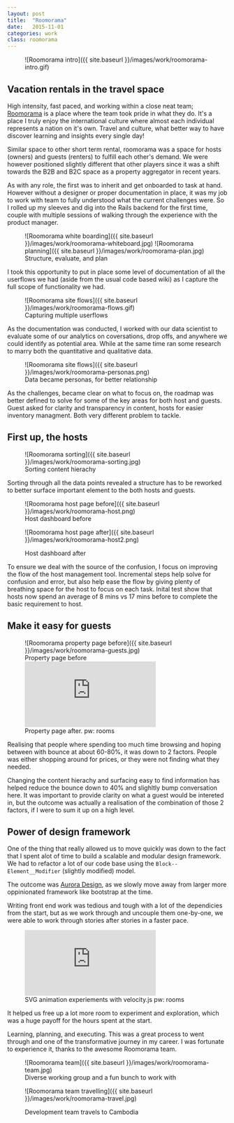 ```yaml
---
layout: post
title:  "Roomorama"
date:   2015-11-01
categories: work
class: roomorama
---
```


<figure markdown='1'>
![Roomorama intro]({{ site.baseurl }}/images/work/roomorama-intro.gif)
</figure>

## Vacation rentals in the travel space

High intensity, fast paced, and working within a close neat team; [Roomorama](https://roomorama.com) is a place where the team took pride in what they do. It's a place I truly enjoy the international culture where almost each individual represents a nation on it's own. Travel and culture, what better way to have discover learning and insights every single day!

Similar space to other short term rental, roomorama was a space for hosts (owners) and guests (renters) to fulfill each other's demand. We were however positioned slightly different that other players since it was a shift towards the B2B and B2C space as a property aggregator in recent years.

As with any role, the first was to inherit and get onboarded to task at hand. However without a designer or proper documentation in place, it was my job to work with team to fully understood what the current challenges were. So I rolled up my sleeves and dig into the Rails backend for the first time, couple with multiple sessions of walking through the experience with the product manager.

<figure markdown='1'>
![Roomorama white boarding]({{ site.baseurl }}/images/work/roomorama-whiteboard.jpg)
![Roomorama planning]({{ site.baseurl }}/images/work/roomorama-plan.jpg)
<figcaption>Structure, evaluate, and plan</figcaption>
</figure>

I took this opportunity to put in place some level of documentation of all the userflows we had (aside from the usual code based wiki) as I capture the full scope of functionality we had.

<figure markdown='1'>
![Roomorama site flows]({{ site.baseurl }}/images/work/roomorama-flows.gif)
<figcaption>Capturing multiple userflows</figcaption>
</figure>

As the documentation was conducted, I worked with our data scientist to evaluate some of our analytics on coversations, drop offs, and anywhere we could identify as potential area. While at the same time ran some research to marry both the quantitative and qualitative data.

<figure markdown='1'>
![Roomorama site flows]({{ site.baseurl }}/images/work/roomorama-personas.png)
<figcaption>Data became personas, for better relationship</figcaption>
</figure>

As the challenges, became clear on what to focus on, the roadmap was better defined to solve for some of the key areas for both host and guests. Guest asked for clarity and transparency in content, hosts for easier inventory managment. Both very different problem to tackle.

## First up, the hosts

<figure markdown='1'>
![Roomorama sorting]({{ site.baseurl }}/images/work/roomorama-sorting.jpg)
<figcaption>Sorting content hierachy</figcaption>
</figure>

Sorting through all the data points revealed a structure has to be reworked to better surface important element to the both hosts and guests.

<figure markdown='1'>
![Roomorama host page before]({{ site.baseurl }}/images/work/roomorama-host.png)
<figcaption>Host dashboard before</figcaption>

![Roomorama host page after]({{ site.baseurl }}/images/work/roomorama-host2.png)
<figcaption>Host dashboard after</figcaption>
</figure>

To ensure we deal with the source of the confusion, I focus on improving the flow of the host management tool. Incremental steps help solve for confusion and error, but also help ease the flow by giving plenty of breathing space for the host to focus on each task. Inital test show that hosts now spend an average of 8 mins vs 17 mins before to complete the basic requirement to host.

## Make it easy for guests

<figure markdown='1'>
![Roomorama property page before]({{ site.baseurl }}/images/work/roomorama-guests.jpg)
<figcaption>Property page before</figcaption>

<div class='embed-container'><iframe src='https://player.vimeo.com/video/192870553' frameborder='0' webkitAllowFullScreen mozallowfullscreen allowFullScreen></iframe></div>
<figcaption>Property page after. pw: rooms</figcaption>
</figure>

Realising that people where spending too much time browsing and hoping between with bounce at about 60-80%, it was down to 2 factors. People was either shopping around for prices, or they were not finding what they needed.

Changing the content hierachy and surfacing easy to find information has helped reduce the bounce down to 40% and slighltly bump conversation here. It was important to provide clarity on what a guest would be intereted in, but the outcome was actually a realisation of the combination of those 2 factors, if I were to sum it up on a high level.

## Power of design framework

One of the thing that really allowed us to move quickly was down to the fact that I spent alot of time to build a scalable and modular design framework. We had to refactor a lot of our code base using the ``Block--Element__Modifier`` (slightly modified) model.

The outcome was [Aurora Design](https://staging.roomorama.com/design), as we slowly move away from larger more oppinionated framework like bootstrap at the time.

Writing front end work was tedious and tough with a lot of the dependicies from the start, but as we work through and uncouple them one-by-one, we were able to work through stories after stories in a faster pace.

<figure markdown='1'>
<div class='embed-container'><iframe src='https://player.vimeo.com/video/192872796' frameborder='0' webkitAllowFullScreen mozallowfullscreen allowFullScreen></iframe></div>
<figcaption>SVG animation experiements with velocity.js pw: rooms</figcaption>
</figure>

It helped us free up a lot more room to experiment and exploration, which was a huge payoff for the hours spent at the start.

Learning, planning, and executing. This was a great process to went through and one of the transformative journey in my career. I was fortunate to experience it, thanks to the awesome Roomorama team.

<figure markdown='1'>
![Roomorama team]({{ site.baseurl }}/images/work/roomorama-team.jpg)
<figcaption>Diverse working group and a fun bunch to work with</figcaption>

![Roomorama team travelling]({{ site.baseurl }}/images/work/roomorama-travel.jpg)
<figcaption>Development team travels to Cambodia</figcaption>
</figure>

